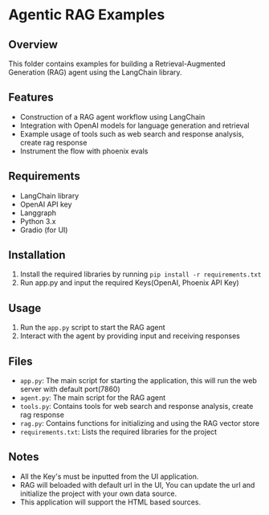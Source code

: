 # Agentic RAG Examples

## Overview

This folder contains examples for building a Retrieval-Augmented Generation (RAG) agent using the LangChain library.

## Features

* Construction of a RAG agent workflow using LangChain
* Integration with OpenAI models for language generation and retrieval
* Example usage of tools such as web search and response analysis, create rag response
* Instrument the flow with phoenix evals

## Requirements

* LangChain library
* OpenAI API key
* Langgraph
* Python 3.x
* Gradio (for UI)

## Installation

1. Install the required libraries by running `pip install -r requirements.txt`
2. Run app.py and input the required Keys(OpenAI, Phoenix API Key)

## Usage

1. Run the `app.py` script to start the RAG agent
2. Interact with the agent by providing input and receiving responses

## Files

* `app.py`: The main script for starting the application, this will run the web server with default port(7860)
* `agent.py`: The main script for the RAG agent
* `tools.py`: Contains tools for web search and response analysis, create rag response
* `rag.py`: Contains functions for initializing and using the RAG vector store
* `requirements.txt`: Lists the required libraries for the project

## Notes

* All the Key's must be inputted from the UI application.
* RAG will beloaded with default url in the UI, You can update the url and initialize the project with your own data source.
* This application will support the HTML based sources. 
